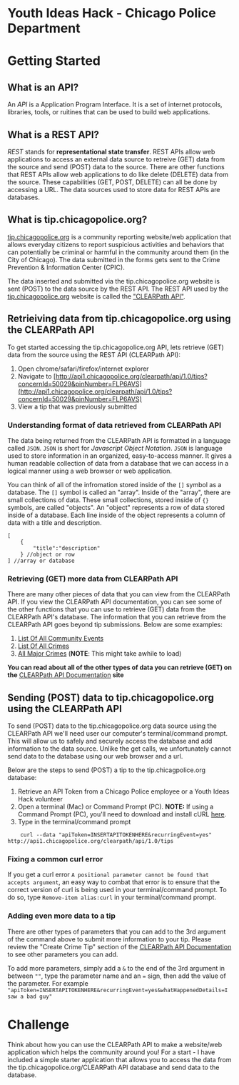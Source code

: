 # Youth Ideas Hack - Chicago Police Department

# Getting Started
## What is an API?
An *API* is a Application Program Interface. It is a set of internet protocols, libraries, tools, or ruitines that can be used to build web applications.

## What is a REST API?
*REST* stands for **representational state transfer**. REST APIs allow web applications to access an external data source to retreive (GET) data from the source and send (POST) data to the source. There are other functions that REST APIs allow web applications to do like delete (DELETE) data from the source. These capabilities (GET, POST, DELETE) can all be done by accessing a URL. The data sources used to store data for REST APIs are databases.

## What is tip.chicagopolice.org?
[tip.chicagopolice.org](http://tip.chicagopolice.org) is a community reporting website/web application that allows everyday citizens to report suspicious activities and behaviors that can potentially be criminal or harmful in the community around them (in the City of Chicago). The data submitted in the forms gets sent to the Crime Prevention & Information Center (CPIC).

The data inserted and submitted via the tip.chicagopolice.org website is sent (POST) to the data source by the REST API. The REST API used by the [tip.chicagopolice.org](http://tip.chicagopolice.org) website is called the ["CLEARPath API"](http://api1.chicagopolice.org/clearpath/).

## Retrieiving data from tip.chicagopolice.org using the CLEARPath API
To get started accessing the tip.chicagopolice.org API, lets retrieve (GET) data from the source using the REST API (CLEARPath API):

1. Open chrome/safari/firefox/internet explorer
2. Navigate to [http://api1.chicagopolice.org/clearpath/api/1.0/tips?concernId=50029&pinNumber=FLP6AVS](http://api1.chicagopolice.org/clearpath/api/1.0/tips?concernId=50029&pinNumber=FLP6AVS)
3. View a tip that was previously submitted

### Understanding format of data retrieved from CLEARPath API
The data being returned from the CLEARPath API is formatted in a language called `JSON`. `JSON` is short for *Javascript Object Notation*. `JSON` is language used to store information in an organized, easy-to-access manner. It gives a human readable collection of data from a database that we can access in a logical manner using a web browser or web application. 

You can think of all of the infromation stored inside of the `[]` symbol as a database. The `[]` symbol is called an "array". Inside of the "array", there are small collections of data. These small collections, stored inside of `{}` symbols, are called "objects". An "object" represents a row of data stored inside of a database. Each line inside of the object represents a column of data with a title and description.
```
[
	{
		"title":"description"
	} //object or row
] //array or database
```

### Retrieving (GET) more data from CLEARPath API
There are many other pieces of data that you can view from the CLEARPath API. If you view the CLEARPath API documentation, you can see some of the other functions that you can use to retrieve (GET) data from the CLEARPath API's database. The information that you can retrieve from the CLEARPath API goes beyond tip submissions. Below are some examples:

1. [List Of All Community Events](http://api1.chicagopolice.org/clearpath/api/1.0/communityCalendar/events)
2. [List Of All Crimes](http://api1.chicagopolice.org/clearpath/api/1.0/crimes/list)
3. [All Major Crimes](http://api1.chicagopolice.org/clearpath/api/1.0/crimes/major)  (**NOTE**: This might take awhile to load)

**You can read about all of the other types of data you can retrieve (GET) on the** [CLEARPath API Documentation](http://http://api1.chicagopolice.org/clearpath/documentation/index) **site**


## Sending (POST) data to tip.chicagopolice.org using the CLEARPath API
To send (POST) data to the tip.chicagopolice.org data source using the CLEARPath API we'll need user our computer's terminal/command prompt. This will allow us to safely and securely access the database and add information to the data source. Unlike the get calls, we unfortunately cannot send data to the database using our web browser and a url. 

Below are the steps to send (POST) a tip to the tip.chicagpolice.org database:

1. Retrieve an API Token from a Chicago Police employee or a Youth Ideas Hack volunteer
2. Open a terminal (Mac) or Command Prompt (PC). **NOTE:** If using a Command Prompt (PC), you'll need to download and install cURL [here](http://curl.haxx.se/download.html).
3. Type in the terminal/command prompt
```
	curl --data "apiToken=INSERTAPITOKENHERE&recurringEvent=yes" http://api1.chicagopolice.org/clearpath/api/1.0/tips
```

### Fixing a common curl error
If you get a curl error `A positional parameter cannot be found that accepts argument`, an easy way to combat that error is to ensure that the correct version of curl is being used in your terminal/command prompt. To do so, type `Remove-item alias:curl` in your terminal/command prompt.


### Adding even more data to a tip
There are other types of parameters that you can add to the 3rd argument of the command above to submit more information to your tip. Please review the "Create Crime Tip" section of the [CLEARPath API Documentation](http://http://api1.chicagopolice.org/clearpath/documentation/index) to see other parameters you can add. 

To add more parameters, simply add a `&` to the end of the 3rd argument in between `""`, type the parameter name and an `=` sign, then add the value of the parameter. For example ```"apiToken=INSERTAPITOKENHERE&recurringEvent=yes&whatHappenedDetails=I saw a bad guy"``` 

# Challenge
Think about how you can use the CLEARPath API to make a website/web application which helps the community around you! For a start - I have included a simple starter application that allows you to access the data from the tip.chicagopolice.org/CLEARPath API database and send data to the database.